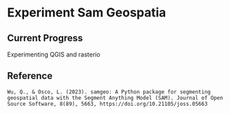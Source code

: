 # Experiment Sam Geospatia

## Current Progress

Experimenting QGIS and rasterio

## Reference

```
Wu, Q., & Osco, L. (2023). samgeo: A Python package for segmenting geospatial data with the Segment Anything Model (SAM). Journal of Open Source Software, 8(89), 5663, https://doi.org/10.21105/joss.05663
```